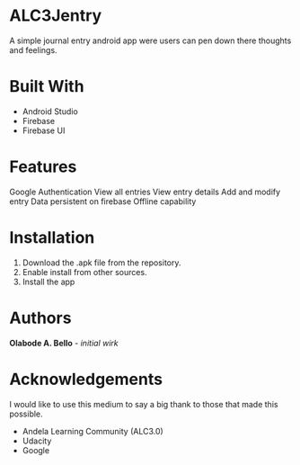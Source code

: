 # ALC3Jentry
A simple journal entry android app were users can pen down there thoughts and feelings.

# Built With
- Android Studio
- Firebase
- Firebase UI

# Features
Google Authentication
View all entries
View entry details
Add and modify entry
Data persistent on firebase
Offline capability

# Installation
1. Download the .apk file from the repository.
2. Enable install from other sources.
3. Install the app

# Authors
**Olabode A. Bello** - *initial wirk*

# Acknowledgements
I would like to use this medium to say a big thank to those that made this possible.
- Andela Learning Community (ALC3.0)
- Udacity
- Google
